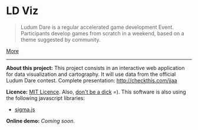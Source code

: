LD Viz
======

> Ludum Dare is a regular accelerated game development Event.  Participants develop games from scratch in a weekend, based on a theme suggested by community.

[More](http://www.ludumdare.com/compo/about-ludum-dare/ "More about Ludum Dare")

- - -

__About this project:__ This project consists in an interactive web application for data visualization and cartography. It will use data from the official Ludum Dare contest.
Complete presentation: http://checkthis.com/jjaa

__Licence:__  [MIT Licence](http://www.opensource.org/licenses/MIT "Tell me more"). Also, [don't be a dick](http://philsturgeon.co.uk/code/dbad-license) =).
This software is also using the following javascript libraries:
- [sigma.js](sigmajs.org "Official website")

__Online demo:__ *Coming soon*.
